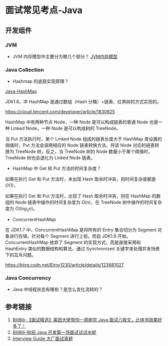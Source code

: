 # 面试常见考点-Java


## 开发组件


### JVM

- JVM 内存模型中主要分为哪几个部分？
[JVM内存模型](work/programming/Java/JVM/JVM内存模型.md)

### Java Collection

- Hashmap 的底层实现原理？

[Java-HashMap](work/programming/Java/API/Intermediate/Collections/Java-HashMap.md)

JDk1.8，中 HashMap 是通过数组（Hash 分桶）+链表、红黑树的方式实现的。

https://cloud.tencent.com/developer/article/1830825

HashMap 中有两种节点 Node，一种 Node 是可以构成链表的普通 Node 也是一种 Linked Node，一种 Node 是可以构成树的 TreeNode。

当 Put 方法执行时，某个 Linked Node 组成的链表长度大于 HashMap 类设置的阈值时，Put 方法会调用相应的 Node 链表转换方法，将该 Node 对应的链表转换为 TreeNode 树，反之，当 TreeNode 树的 Node 数量小于某个阈值时，TreeNode 树也会退化为 Linked Node 链表。

- HashMap 中 Get 和 Put 方法的时间复杂度？

如果在执行 Get 和 Put 方法时，未出现 Hash 取余时冲突，则时间复杂度都是 $O(1)$，

如果在执行 Get 和 Put 方法时，出现了 Hash 取余时冲突，则在 HashMap 的数组的 Node 链表中操作的时间复杂度为 $O(n)$，在 TreeNode 树中操作的时间复杂度为 $O(log_{2}{n})$。

- ConcurrentHashMap

在 JDK1.7 中，ConcurrentHashMap 是将所有的 Entry 集合切分为 Segment 对象进行存储，针对每个 Segment 进行上锁。而自 JDK1.8 开始，ConcurrentHashMap 放弃了 Segment 的实现方式，而是直接采用和 HashEntry 类似的数据结构和算法，通过 Synchronized 关键字来处理并发场景下的互斥问题。

https://blog.csdn.net/Elroy1230/article/details/123681027

### Java Concurrency

- Java 中线程状态有哪些？是怎么变化流转的？

## 参考链接
1. [BiliBili-【面试精选】美团大佬带你一周刷完 Java 面试八股文，比啃书效果好多了！](https://www.bilibili.com/video/BV1eD4y1w7Rp)
2. [BiliBili-秋招 Java 开发第一场面试试试水呢](https://www.bilibili.com/video/BV1B14y1B73v)
3. [Interview Guide 大厂面试真题](https://top.interviewguide.cn/)
